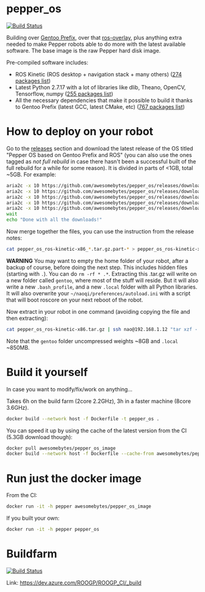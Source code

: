 # pepper_os

[![Build Status](https://dev.azure.com/ROOGP/ROOGP_CI/_apis/build/status/awesomebytes.pepper_os?branchName=master)](https://dev.azure.com/ROOGP/ROOGP_CI/_build?definitionId=1&_a=summary&view=runs)

Building over [Gentoo Prefix](https://github.com/awesomebytes/gentoo_prefix_ci_32b), over that [ros-overlay](https://github.com/awesomebytes/ros_overlay_on_gentoo_prefix_32b/), plus anything extra
needed to make Pepper robots able to do more with the latest available software. The base image is the
raw Pepper hard disk image.

Pre-compiled software includes:
* ROS Kinetic (ROS desktop + navigation stack + many others) ([274 packages list](ROS_package_list.md))
* Latest Python 2.7.17 with a lot of libraries like dlib, Theano, OpenCV, Tensorflow, numpy ([255 packages list](PIP_package_list.md))
* All the necessary dependencies that make it possible to build it thanks to Gentoo Prefix (latest GCC, latest CMake, etc) ([767 packages list](GENTOO_package_list.md))

# How to deploy on your robot

Go to the [releases](https://github.com/awesomebytes/pepper_os/releases) section and download the latest release of the OS titled "Pepper OS based on Gentoo Prefix and ROS" (you can also use the ones tagged as _not full rebuild_ in case there hasn't been a successful built of the full rebuild for a while for some reason). It is divided in parts of <1GB, total ~5GB. For example:

```bash
aria2c -x 10 https://github.com/awesomebytes/pepper_os/releases/download/release%2F2020-02-05T19at34plus00at00/pepper_os_ros-kinetic-x86_2020-02-05T19at34plus00at00.tar.gz.part-00 &
aria2c -x 10 https://github.com/awesomebytes/pepper_os/releases/download/release%2F2020-02-05T19at34plus00at00/pepper_os_ros-kinetic-x86_2020-02-05T19at34plus00at00.tar.gz.part-01 &
aria2c -x 10 https://github.com/awesomebytes/pepper_os/releases/download/release%2F2020-02-05T19at34plus00at00/pepper_os_ros-kinetic-x86_2020-02-05T19at34plus00at00.tar.gz.part-02 &
aria2c -x 10 https://github.com/awesomebytes/pepper_os/releases/download/release%2F2020-02-05T19at34plus00at00/pepper_os_ros-kinetic-x86_2020-02-05T19at34plus00at00.tar.gz.part-03 &
aria2c -x 10 https://github.com/awesomebytes/pepper_os/releases/download/release%2F2020-02-05T19at34plus00at00/pepper_os_ros-kinetic-x86_2020-02-05T19at34plus00at00.tar.gz.part-04 &
wait
echo "Done with all the downloads!"
```


Now merge together the files, you can use the instruction from the release notes:
```bash
cat pepper_os_ros-kinetic-x86_*.tar.gz.part-* > pepper_os_ros-kinetic-x86.tar.gz
```

**WARNING** You may want to empty the home folder of your robot, after a backup of course, before doing the next step. This includes hidden files (starting with `.`). You can do `rm -rf * .*`.
Extracting this .tar.gz will write on a new folder called `gentoo`, where most of the stuff will reside. But it will also write a new `.bash_profile`, and a new `.local` folder with all Python libraries. It will also overwrite
your `~/naoqi/preferences/autoload.ini` with a script that will boot roscore on your next reboot of the robot.

Now extract in your robot in one command (avoiding copying the file and then extracting):

```bash
cat pepper_os_ros-kinetic-x86.tar.gz | ssh nao@192.168.1.12 "tar xzf - -C /home/nao"
```

Note that the `gentoo` folder uncompressed weights ~8GB and `.local` ~850MB.


# Build it yourself

In case you want to modify/fix/work on anything...

Takes 6h on the build farm (2core 2.2GHz), 3h in a faster machine (8core 3.6GHz).

```bash
docker build --network host -f Dockerfile -t pepper_os .
```

You can speed it up by using the cache of the latest version from the CI (5.3GB download though):

```bash
docker pull awesomebytes/pepper_os_image
docker build --network host -f Dockerfile --cache-from awesomebytes/pepper_os_image -t pepper_os .
```

# Run just the docker image

From the CI:

```bash
docker run -it -h pepper awesomebytes/pepper_os_image
```

If you built your own:

```bash
docker run -it -h pepper pepper_os
```

# Buildfarm
[![Build Status](https://dev.azure.com/ROOGP/ROOGP_CI/_apis/build/status/awesomebytes.pepper_os?branchName=master)](https://dev.azure.com/ROOGP/ROOGP_CI/_build?definitionId=1&_a=summary)

Link: https://dev.azure.com/ROOGP/ROOGP_CI/_build

